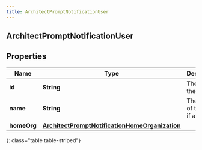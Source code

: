 ```yaml
---
title: ArchitectPromptNotificationUser
---
```

## ArchitectPromptNotificationUser


## Properties

| Name | Type | Description | Notes |
| ------------ | ------------- | ------------- | ------------- |
| **id** | <!----><!---->**String**<!----> | The ID of the user. |  [optional] |
| **name** | <!----><!---->**String**<!----> | The name of the user, if available. |  [optional] |
| **homeOrg** | <!----><!---->[**ArchitectPromptNotificationHomeOrganization**](ArchitectPromptNotificationHomeOrganization.html)<!----> |  |  [optional] |
{: class="table table-striped"}



